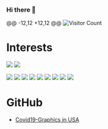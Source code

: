 ### Hi there 👋

<!--
**akarakus27/akarakus27** is a ✨ _special_ ✨ repository because its `README.md` (this file) appears on your GitHub profile.

Here are some ideas to get you started:

- 🔭 I’m currently working on ...
- 🌱 I’m currently learning ...
- 👯 I’m looking to collaborate on ...
- 🤔 I’m looking for help with ...
- 💬 Ask me about ...
- 📫 How to reach me: ...
- 😄 Pronouns: ...
- ⚡ Fun fact: ...
-->
@@ -12,12 +12,12 @@
![Visitor Count](https://profile-counter.glitch.me/akarakus27/count.svg)

# Interests
[![](https://img.shields.io/badge/python-c2000?style=for-the-badge&logo=python)]()
[![](https://img.shields.io/badge/pandas-c2000?style=for-the-badge&logo=pandas)]()
 
[![](https://img.shields.io/badge/react-c2000?style=for-the-badge&logo=react)]()
[![](https://img.shields.io/badge/node.js-c2000?style=for-the-badge&logo=node.js)]()
[![](https://img.shields.io/badge/symfony-c2000?style=for-the-badge&logo=symfony)]()
[![](https://img.shields.io/badge/python-fb8532?style=for-the-badge&logo=python)]()
[![](https://img.shields.io/badge/pandas-fb8532?style=for-the-badge&logo=pandas)]()
[![](https://img.shields.io/badge/javascript-fb8532?style=for-the-badge&logo=javascript)]()
[![](https://img.shields.io/badge/react-fb8532?style=for-the-badge&logo=react)]()
[![](https://img.shields.io/badge/node.js-fb8532?style=for-the-badge&logo=node.js)]()
[![](https://img.shields.io/badge/symfony-fb8532?style=for-the-badge&logo=symfony)]()

# GitHub
* [Covid19-Graphics in USA](https://github.com/firtanaelif/Covid19-Graphics)

